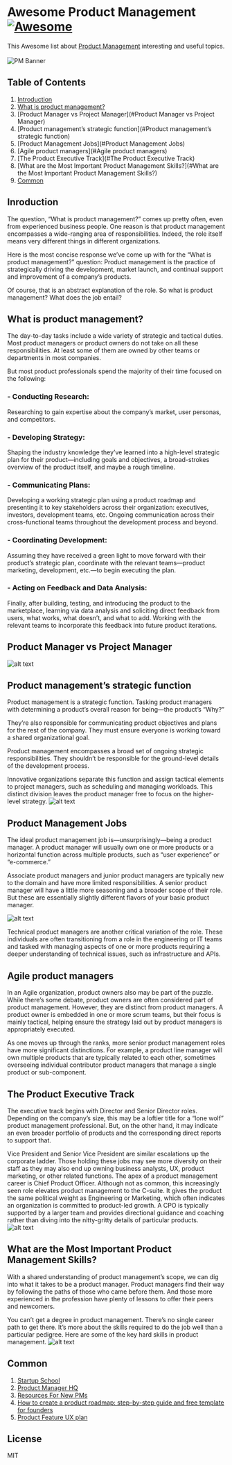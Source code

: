 # Awesome Product Management [![Awesome](https://cdn.rawgit.com/sindresorhus/awesome/d7305f38d29fed78fa85652e3a63e154dd8e8829/media/badge.svg)](https://github.com/sindresorhus/awesome)

This Awesome list about [Product Management](https://en.wikipedia.org/wiki/Product_management)  interesting and useful topics. <br /><br />
![PM Banner](https://github.com/shahedbd/awesome-project-management/blob/master/ProductManagement/Resource/pm-main.png)

## Table of Contents
1. [Introduction](#Introductions)
2. [What is product management?](#What-is-product-management)
3. [Product Manager vs Project Manager](#Product Manager vs Project Manager)
4. [Product management’s strategic function](#Product management’s strategic function)
5. [Product Management Jobs](#Product Management Jobs)
6. [Agile product managers](#Agile product managers)
7. [The Product Executive Track](#The Product Executive Track)
8. [What are the Most Important Product Management Skills?](#What are the Most Important Product Management Skills?)
9. [Common](#Common)

## Inroduction
The question, “What is product management?” comes up pretty often, even from experienced business people. One reason is that product management encompasses a wide-ranging area of responsibilities. Indeed, the role itself means very different things in different organizations.

Here is the most concise response we’ve come up with for the “What is product management?” question: Product management is the practice of strategically driving the development, market launch, and continual support and improvement of a company’s products.

Of course, that is an abstract explanation of the role. So what is product management? What does the job entail?

## What is product management?
The day-to-day tasks include a wide variety of strategic and tactical duties. Most product managers or product owners do not take on all these responsibilities. At least some of them are owned by other teams or departments in most companies. 

But most product professionals spend the majority of their time focused on the following:

### - Conducting Research: 
Researching to gain expertise about the company’s market, user personas, and competitors.
### - Developing Strategy: 
Shaping the industry knowledge they’ve learned into a high-level strategic plan for their product—including goals and objectives, a broad-strokes overview of the product itself, and maybe a rough timeline.
### - Communicating Plans: 
Developing a working strategic plan using a product roadmap and presenting it to key stakeholders across their organization: executives, investors, development teams, etc. Ongoing communication across their cross-functional teams throughout the development process and beyond.
### - Coordinating Development: 
Assuming they have received a green light to move forward with their product’s strategic plan, coordinate with the relevant teams—product marketing, development, etc.—to begin executing the plan.
### - Acting on Feedback and Data Analysis: 
Finally, after building, testing, and introducing the product to the marketplace, learning via data analysis and soliciting direct feedback from users, what works, what doesn’t, and what to add. Working with the relevant teams to incorporate this feedback into future product iterations.

## Product Manager vs Project Manager
![alt text](image.png)
## Product management’s strategic function
Product management is a strategic function. Tasking product managers with determining a product’s overall reason for being—the product’s “Why?” 

They’re also responsible for communicating product objectives and plans for the rest of the company. They must ensure everyone is working toward a shared organizational goal. 

Product management encompasses a broad set of ongoing strategic responsibilities. They shouldn’t be responsible for the ground-level details of the development process.

Innovative organizations separate this function and assign tactical elements to project managers, such as scheduling and managing workloads. This distinct division leaves the product manager free to focus on the higher-level strategy.
![alt text](image-1.png)
## Product Management Jobs
The ideal product management job is—unsurprisingly—being a product manager. A product manager will usually own one or more products or a horizontal function across multiple products, such as “user experience” or “e-commerce.” 

Associate product managers and junior product managers are typically new to the domain and have more limited responsibilities. A senior product manager will have a little more seasoning and a broader scope of their role. But these are essentially slightly different flavors of your basic product manager.

![alt text](image-2.png)

Technical product managers are another critical variation of the role. These individuals are often transitioning from a role in the engineering or IT teams and tasked with managing aspects of one or more products requiring a deeper understanding of technical issues, such as infrastructure and APIs.

## Agile product managers
In an Agile organization, product owners also may be part of the puzzle. While there’s some debate, product owners are often considered part of product management. However, they are distinct from product managers. A product owner is embedded in one or more scrum teams, but their focus is mainly tactical, helping ensure the strategy laid out by product managers is appropriately executed. 

As one moves up through the ranks, more senior product management roles have more significant distinctions. For example, a product line manager will own multiple products that are typically related to each other, sometimes overseeing individual contributor product managers that manage a single product or sub-component.


## The Product Executive Track
The executive track begins with Director and Senior Director roles. Depending on the company’s size, this may be a loftier title for a “lone wolf” product management professional. But, on the other hand, it may indicate an even broader portfolio of products and the corresponding direct reports to support that. 

Vice President and Senior Vice President are similar escalations up the corporate ladder. Those holding these jobs may see more diversity on their staff as they may also end up owning business analysts, UX, product marketing, or other related functions. The apex of a product management career is Chief Product Officer. Although not as common, this increasingly seen role elevates product management to the C-suite. It gives the product the same political weight as Engineering or Marketing, which often indicates an organization is committed to product-led growth. A CPO is typically supported by a larger team and provides directional guidance and coaching rather than diving into the nitty-gritty details of particular products.
![alt text](image-3.png)
## What are the Most Important Product Management Skills?
With a shared understanding of product management’s scope, we can dig into what it takes to be a product manager. Product managers find their way by following the paths of those who came before them. And those more experienced in the profession have plenty of lessons to offer their peers and newcomers. 

You can’t get a degree in product management. There’s no single career path to get there. It’s more about the skills required to do the job well than a particular pedigree. Here are some of the key hard skills in product management.
![alt text](image-4.png)
## Common
1. [Startup School](https://www.startupschool.org/)
1. [Product Manager HQ](https://www.productmanagerhq.com/)
1. [Resources For New PMs](https://miketadlock.tumblr.com/post/44814775687/resources-for-new-pms)
1. [How to create a product roadmap: step-by-step guide and free template for founders](https://krit.com/blog/product-roadmap-free-template-and-guide-for-founders)
1. [Product Feature UX plan](https://paper.dropbox.com/published/Product-Feature-UX-plan-aTB1elcLy3DC8NwAc33S3Dp)
  



License
----

MIT
